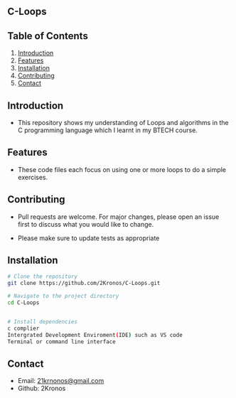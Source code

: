 ## C-Loops


## Table of Contents

1. [Introduction](#introduction)
2. [Features](#features)
3. [Installation](#installation)
4. [Contributing](#contributing)
5. [Contact](#contact)


## Introduction


 - This repository shows my understanding of Loops and algorithms in the C programming language which I learnt in my BTECH  course.

   

## Features

- These code files each focus on using one or more loops to do a simple exercises. 
   




## Contributing 

- Pull requests are welcome. For major changes, please open an issue first
to discuss what you would like to change.

- Please make sure to update tests as appropriate

## Installation 

```bash
# Clone the repository
git clone https://github.com/2Kronos/C-Loops.git

# Navigate to the project directory
cd C-Loops


# Install dependencies
c complier
Intergrated Development Enviroment(IDE) such as VS code
Terminal or command line interface

```


## Contact

- Email: 21krnonos@gmail.com
- Github: 2Kronos




